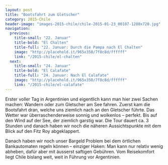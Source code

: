 ```yaml
---
layout: post
title: "Bootsfahrt zum Gletscher"
category: 2015-Chile
header-image: "images-2015-chile/chile-2015-01-23_00107-1280x720.jpg"
navigation:
  previous:
    title-small: "22. Januar"
    title-bold: "El Chalten"
    title-full: "22. Januar: Durch die Pampa nach El Chalten"
    image: "http://placehold.it/965x350/7f8c8d/ffffff"
    link: "/2015-chile/el-chalten"
  next:
    title-small: "24. Januar"
    title-bold: "El Calafate"
    title-full: "24. Januar: Nach El Calafate"
    image: "http://placehold.it/965x350/7f8c8d/ffffff"
    link: "/2015-chile/el-calafate"
---
```

Erster voller Tag in Argentinien und eigentlich kann man hier zwei Sachen machen: Wandern oder zum Gletscher am See fahren. Zuerst kam die Bootsfahrt dran, welche uns ziemlich nach an den Gletscher führte. Das Wetter war überraschenderweise sonnig und wolkenlos – perfekt. Bis auf den Wind auf der See, der ziemlich garstig war. Die Tour dauert ca. 3 Stunden und danach haben wir noch die näheren Aussichtspunkte mit dem Blick auf den Fitz Roy abgeklappert. 

Danach haben wir noch unser Bargeld Problem bei dem örtlichen Bankautomaten regeln können – einziger Haken: Man kann nur relativ wenig abheben, dafür aber mit äusserst saftigen Gebühren. Vom Reisekomfort liegt Chile bislang weit, weit in Führung vor Argentinien.